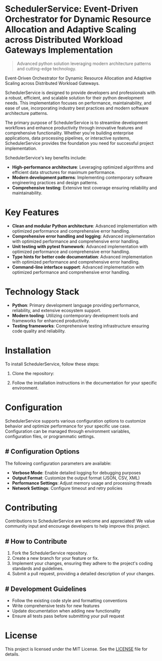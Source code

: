 <!-- fallback_SchedulerService_20251028221547_77516 -->

# SchedulerService: Event-Driven Orchestrator for Dynamic Resource Allocation and Adaptive Scaling across Distributed Workload Gateways Implementation
> Advanced python solution leveraging modern architecture patterns and cutting-edge technology.

Event-Driven Orchestrator for Dynamic Resource Allocation and Adaptive Scaling across Distributed Workload Gateways.

SchedulerService is designed to provide developers and professionals with a robust, efficient, and scalable solution for their python development needs. This implementation focuses on performance, maintainability, and ease of use, incorporating industry best practices and modern software architecture patterns.

The primary purpose of SchedulerService is to streamline development workflows and enhance productivity through innovative features and comprehensive functionality. Whether you're building enterprise applications, data processing pipelines, or interactive systems, SchedulerService provides the foundation you need for successful project implementation.

SchedulerService's key benefits include:

* **High-performance architecture**: Leveraging optimized algorithms and efficient data structures for maximum performance.
* **Modern development patterns**: Implementing contemporary software engineering practices and design patterns.
* **Comprehensive testing**: Extensive test coverage ensuring reliability and maintainability.

# Key Features

* **Clean and modular Python architecture**: Advanced implementation with optimized performance and comprehensive error handling.
* **Comprehensive error handling and logging**: Advanced implementation with optimized performance and comprehensive error handling.
* **Unit testing with pytest framework**: Advanced implementation with optimized performance and comprehensive error handling.
* **Type hints for better code documentation**: Advanced implementation with optimized performance and comprehensive error handling.
* **Command-line interface support**: Advanced implementation with optimized performance and comprehensive error handling.

# Technology Stack

* **Python**: Primary development language providing performance, reliability, and extensive ecosystem support.
* **Modern tooling**: Utilizing contemporary development tools and frameworks for enhanced productivity.
* **Testing frameworks**: Comprehensive testing infrastructure ensuring code quality and reliability.

# Installation

To install SchedulerService, follow these steps:

1. Clone the repository:


2. Follow the installation instructions in the documentation for your specific environment.

# Configuration

SchedulerService supports various configuration options to customize behavior and optimize performance for your specific use case. Configuration can be managed through environment variables, configuration files, or programmatic settings.

## # Configuration Options

The following configuration parameters are available:

* **Verbose Mode**: Enable detailed logging for debugging purposes
* **Output Format**: Customize the output format (JSON, CSV, XML)
* **Performance Settings**: Adjust memory usage and processing threads
* **Network Settings**: Configure timeout and retry policies

# Contributing

Contributions to SchedulerService are welcome and appreciated! We value community input and encourage developers to help improve this project.

## # How to Contribute

1. Fork the SchedulerService repository.
2. Create a new branch for your feature or fix.
3. Implement your changes, ensuring they adhere to the project's coding standards and guidelines.
4. Submit a pull request, providing a detailed description of your changes.

## # Development Guidelines

* Follow the existing code style and formatting conventions
* Write comprehensive tests for new features
* Update documentation when adding new functionality
* Ensure all tests pass before submitting your pull request

# License

This project is licensed under the MIT License. See the [LICENSE](https://github.com/zhusonglai/SchedulerService/blob/main/LICENSE) file for details.
